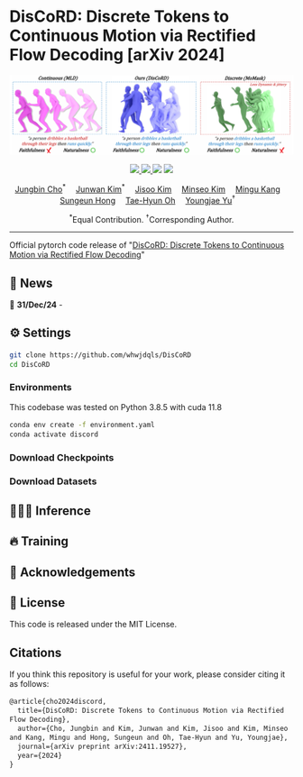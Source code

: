 # DisCoRD: Discrete Tokens to Continuous Motion via Rectified Flow Decoding [arXiv 2024]

![](./images/teaser.png)

<p align="center">
  <a href='https://arxiv.org/abs/2411.19527'>
    <img src='https://img.shields.io/badge/Arxiv-2411.16575-A42C25?style=flat&logo=arXiv&logoColor=A42C25'>
  </a>
  <a href='https://arxiv.org/pdf/2411.19527.pdf'>
    <img src='https://img.shields.io/badge/Paper-PDF-yellow?style=flat&logo=arXiv&logoColor=yellow'>
  </a>
  <a href='https://whwjdqls.github.io/discord.github.io/'>
  <img src='https://img.shields.io/badge/Project-Page-orange?style=flat&logo=Google%20chrome&logoColor=orange'></a>
  <a href='https://paperswithcode.com/sota/motion-synthesis-on-humanml3d?p=discord-discrete-tokens-to-continuous-motion'>
  <img src='https://img.shields.io/endpoint.svg?url=https://paperswithcode.com/badge/discord-discrete-tokens-to-continuous-motion/motion-synthesis-on-humanml3d'>
</p>

<p align="center">
  <p align="center">
      <a href='https://github.com/whwjdqls/' target='_blank'>Jungbin Cho</a><sup>*</sup>&emsp;
      <a href='https://junwankimm.github.io/' target='_blank'>Junwan Kim</a><sup>*</sup>&emsp;
      <a href='https://mirlab.yonsei.ac.kr/people/jisoo.html/' target='_blank'>Jisoo Kim</a>&emsp;
      <a href='https://mirlab.yonsei.ac.kr/people/minseo.html/' target='_blank'>Minseo Kim</a>&emsp;
      <a href='' target='_blank'>Mingu Kang</a>&emsp;
      <a href='https://www.csehong.com/' target='_blank'>Sungeun Hong</a>&emsp;
      <a href='https://ami.postech.ac.kr/members/tae-hyun-oh/' target='_blank'>Tae-Hyun Oh</a>&emsp;
      <a href='https://yj-yu.github.io/home/' target='_blank'>Youngjae Yu</a><sup>†</sup>&emsp;
    </p>
  <p align="center">
    <sup>*</sup>Equal Contribution. <sup>†</sup>Corresponding Author.
  </p>
</p>

---

Official pytorch code release of "[DisCoRD: Discrete Tokens to Continuous Motion via Rectified Flow Decoding](https://arxiv.org/abs/2411.19527)"

## 📨 News
🚀 **31/Dec/24** - 

## ⚙️ Settings
```bash
git clone https://github.com/whwjdqls/DisCoRD
cd DisCoRD
```
### Environments
This codebase was tested on Python 3.8.5 with cuda 11.8
``` bash
conda env create -f environment.yaml
conda activate discord
```


### Download Checkpoints

### Download Datasets

## 🏃🏻‍♂️ Inference

## 🔥 Training

## 👀 Acknowledgements

## 🔑 License
This code is released under the MIT License.

## Citations
If you think this repository is useful for your work, please consider citing it as follows:
```
@article{cho2024discord,
  title={DisCoRD: Discrete Tokens to Continuous Motion via Rectified Flow Decoding},
  author={Cho, Jungbin and Kim, Junwan and Kim, Jisoo and Kim, Minseo and Kang, Mingu and Hong, Sungeun and Oh, Tae-Hyun and Yu, Youngjae},
  journal={arXiv preprint arXiv:2411.19527},
  year={2024}
}
```
